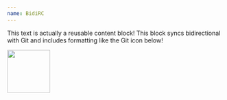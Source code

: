 ```yaml
---
name: BidiRC
---
```

This text is actually a reusable content block! This block syncs bidirectional with Git and includes formatting like the Git icon below!

<Image align="center" width="100px" src="https://files.readme.io/ea218b359c69ad391a6da38bc9e33b5a901ce2620d0fadc694ec29ef02c7b424-Git-Icon-1788C.png" />